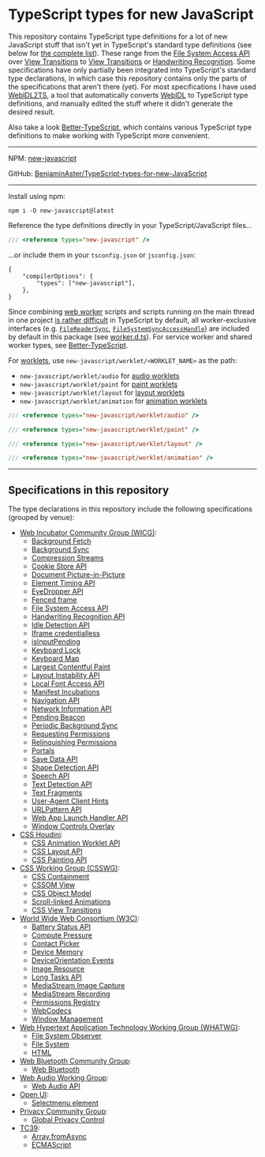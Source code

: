 
# TypeScript types for new JavaScript

This repository contains TypeScript type definitions for a lot of new JavaScript stuff that isn't yet in TypeScript's standard type definitions (see below for [the complete list](#specifications-in-this-repository)). These range from the [File System Access API](https://wicg.github.io/file-system-access/) over [View Transitions](https://drafts.csswg.org/css-view-transitions-1/) to [View Transitions](https://drafts.csswg.org/css-view-transitions-1/) or [Handwriting Recognition](https://wicg.github.io/handwriting-recognition/). Some specifications have only partially been integrated into TypeScript's standard type declarations, in which case this repository contains only the parts of the specifications that aren't there (yet). For most specifications I have used [WebIDL2TS](https://github.com/giniedp/webidl2ts), a tool that automatically converts [WebIDL](https://webidl.spec.whatwg.org/) to TypeScript type definitions, and manually edited the stuff where it didn't generate the desired result.

Also take a look [Better-TypeScript](https://github.com/BenjaminAster/Better-TypeScript), which contains various TypeScript type definitions to make working with TypeScript more convenient.

---

NPM: [new-javascript](https://www.npmjs.com/package/new-javascript)

GitHub: [BenjaminAster/TypeScript-types-for-new-JavaScript](https://github.com/BenjaminAster/TypeScript-types-for-new-JavaScript)

---

Install using npm:

```shell
npm i -D new-javascript@latest
```

Reference the type definitions directly in your TypeScript/JavaScript files...

```javascript
/// <reference types="new-javascript" />
```

...or include them in your `tsconfig.json` or `jsconfig.json`:

```jsonc
{
	"compilerOptions": {
		"types": ["new-javascript"],
	},
}
```

Since combining [web worker](https://developer.mozilla.org/en-US/docs/Web/API/Web_Workers_API/Using_web_workers) scripts and scripts running on the main thread in one project [is rather difficult](https://github.com/BenjaminAster/TypeScript-types-for-new-JavaScript/issues/4#issuecomment-1848361769) in TypeScript by default, all worker-exclusive interfaces (e.g. [`FileReaderSync`](https://developer.mozilla.org/en-US/docs/Web/API/FileReaderSync), [`FileSystemSyncAccessHandle`](https://developer.mozilla.org/en-US/docs/Web/API/FileSystemSyncAccessHandle)) are included by default in this package (see [worker.d.ts](./worker.d.ts)). For service worker and shared worker types, see [Better-TypeScript](https://github.com/BenjaminAster/Better-TypeScript).

For [worklets](https://developer.mozilla.org/en-US/docs/Web/API/Worklet), use `new-javascript/worklet/<WORKLET_NAME>` as the path:
 - `new-javascript/worklet/audio` for [audio worklets](https://developer.mozilla.org/en-US/docs/Web/API/AudioWorklet)
 - `new-javascript/worklet/paint` for [paint worklets](https://developer.mozilla.org/en-US/docs/Web/API/PaintWorklet)
 - `new-javascript/worklet/layout` for [layout worklets](https://github.com/w3c/css-houdini-drafts/blob/main/css-layout-api/EXPLAINER.md)
 - `new-javascript/worklet/animation` for [animation worklets](https://github.com/w3c/css-houdini-drafts/blob/main/css-animation-worklet-1/README.md)
```javascript
/// <reference types="new-javascript/worklet/audio" />
```
```javascript
/// <reference types="new-javascript/worklet/paint" />
```
```javascript
/// <reference types="new-javascript/worklet/layout" />
```
```javascript
/// <reference types="new-javascript/worklet/animation" />
```

---

## Specifications in this repository

The type declarations in this repository include the following specifications (grouped by venue):

 - [Web Incubator Community Group (WICG)](https://wicg.io):
	 - [Background Fetch](https://wicg.github.io/background-fetch/)
	 - [Background Sync](https://wicg.github.io/background-sync/spec/)
	 - [Compression Streams](https://wicg.github.io/compression-streams/)
	 - [Cookie Store API](https://wicg.github.io/cookie-store/)
	 - [Document Picture-in-Picture](https://wicg.github.io/document-picture-in-picture/)
	 - [Element Timing API](https://wicg.github.io/element-timing/)
	 - [EyeDropper API](https://wicg.github.io/eyedropper-api/)
	 - [Fenced frame](https://wicg.github.io/fenced-frame/)
	 - [File System Access API](https://wicg.github.io/file-system-access/)
	 - [Handwriting Recognition API](https://wicg.github.io/handwriting-recognition/)
	 - [Idle Detection API](https://wicg.github.io/idle-detection/)
	 - [Iframe credentialless](https://wicg.github.io/anonymous-iframe/)
	 - [isInputPending](https://wicg.github.io/is-input-pending/)
	 - [Keyboard Lock](https://wicg.github.io/keyboard-lock/)
	 - [Keyboard Map](https://wicg.github.io/keyboard-map/)
	 - [Largest Contentful Paint](https://wicg.github.io/largest-contentful-paint/)
	 - [Layout Instability API](https://wicg.github.io/layout-instability/)
	 - [Local Font Access API](https://wicg.github.io/local-font-access/)
	 - [Manifest Incubations](https://wicg.github.io/manifest-incubations/)
	 - [Navigation API](https://wicg.github.io/navigation-api/)
	 - [Network Information API](https://wicg.github.io/netinfo/)
	 - [Pending Beacon](https://wicg.github.io/pending-beacon/)
	 - [Periodic Background Sync](https://wicg.github.io/periodic-background-sync/)
	 - [Requesting Permissions](https://wicg.github.io/permissions-request/)
	 - [Relinquishing Permissions](https://wicg.github.io/permissions-revoke/)
	 - [Portals](https://wicg.github.io/portals/)
	 - [Save Data API](https://wicg.github.io/savedata/)
	 - [Shape Detection API](https://wicg.github.io/shape-detection-api/)
	 - [Speech API](https://wicg.github.io/speech-api/)
	 - [Text Detection API](https://wicg.github.io/shape-detection-api/text)
	 - [Text Fragments](https://wicg.github.io/scroll-to-text-fragment/)
	 - [User-Agent Client Hints](https://wicg.github.io/ua-client-hints/)
	 - [URLPattern API](https://wicg.github.io/urlpattern/)
	 - [Web App Launch Handler API](https://wicg.github.io/web-app-launch/)
	 - [Window Controls Overlay](https://wicg.github.io/window-controls-overlay/)
 - [CSS Houdini](https://css-houdini.org):
	 - [CSS Animation Worklet API](https://drafts.css-houdini.org/css-animation-worklet/)
	 - [CSS Layout API](https://drafts.css-houdini.org/css-layout-api/)
	 - [CSS Painting API](https://drafts.css-houdini.org/css-paint-api/)
 - [CSS Working Group (CSSWG)](https://csswg.org):
	 - [CSS Containment](https://drafts.csswg.org/css-contain-3/)
	 - [CSSOM View](https://drafts.csswg.org/cssom-view-1/)
	 - [CSS Object Model](https://drafts.csswg.org/cssom-1/)
	 - [Scroll-linked Animations](https://drafts.csswg.org/scroll-animations-1/)
	 - [CSS View Transitions](https://drafts.csswg.org/css-view-transitions-1/)
 - [World Wide Web Consortium (W3C)](https://www.w3.org/TR/):
	 - [Battery Status API](https://w3c.github.io/battery/)
	 - [Compute Pressure](https://w3c.github.io/compute-pressure/)
	 - [Contact Picker](https://w3c.github.io/contact-picker/spec/)
	 - [Device Memory](https://w3c.github.io/device-memory/)
	 - [DeviceOrientation Events](https://w3c.github.io/deviceorientation/)
	 - [Image Resource](https://w3c.github.io/image-resource/)
	 - [Long Tasks API](https://w3c.github.io/longtasks/)
	 - [MediaStream Image Capture](https://w3c.github.io/mediacapture-image/)
	 - [MediaStream Recording](https://w3c.github.io/mediacapture-record/)
	 - [Permissions Registry](https://w3c.github.io/permissions-registry/)
	 - [WebCodecs](https://w3c.github.io/webcodecs/)
	 - [Window Management](https://w3c.github.io/window-management/)
 - [Web Hypertext Application Technology Working Group (WHATWG)](https://spec.whatwg.org):
	 - [File System Observer](https://github.com/whatwg/fs/blob/main/proposals/FileSystemObserver.md)
	 - [File System](https://fs.spec.whatwg.org)
	 - [HTML](https://html.spec.whatwg.org/multipage/)
 - [Web Bluetooth Community Group](https://webbluetoothcg.github.io):
	 - [Web Bluetooth](https://webbluetoothcg.github.io/web-bluetooth/)
 - [Web Audio Working Group](https://github.com/WebAudio):
	 - [Web Audio API](https://webaudio.github.io/web-audio-api/)
 - [Open UI](https://open-ui.org):
	 - [Selectmenu element](https://open-ui.org/components/selectmenu/)
 - [Privacy Community Group](https://github.com/WebAudio):
	 - [Global Privacy Control](https://privacycg.github.io/gpc-spec/)
 - [TC39](https://tc39.es):
	 - [Array.fromAsync](https://tc39.es/proposal-array-from-async/)
	 - [ECMAScript](https://tc39.es/ecma262/)
